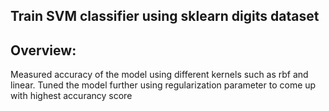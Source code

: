 ## Train SVM classifier using sklearn digits dataset

## Overview:
Measured accuracy of the model using different kernels such as rbf and linear.
Tuned the model further using regularization parameter to come up with highest accurancy score
